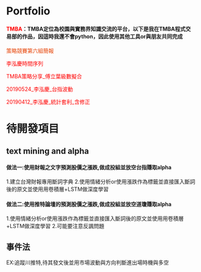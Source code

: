 # Portfolio

  #### <a href="https://www.tmba.tw/" target="_blank" style="text-decoration:none;color:red;">TMBA</a>：TMBA定位為校園與實務界知識交流的平台，以下是我在TMBA程式交易部的作品，因這時我還不會python，因此使用其他工具or與朋友共同完成
   
   <a href="https://drive.google.com/open?id=1jHyfOMLcBRw6MWzvHZn-zvuh-AyJzh39" target="_blank" style="text-decoration:none;color:	#E63F00;">策略競賽第六組簡報</a>

   <a href="https://drive.google.com/open?id=14XU8E-MsJ93pr24cfutGfdoTiGINTR9h" target="_blank" style="text-decoration:none;color:red;">李泓慶時間序列 </a>

   <a href="https://drive.google.com/open?id=1FQb11N2mc5fcv22S5EjN8sagThqREqw_" target="_blank" style="text-decoration:none;color:red;">TMBA策略分享_傅立葉級數擬合</a>

   <a href="https://drive.google.com/open?id=1YKebGRCFLVSo_2Nklz-yzrPT3jl7dt6y" target="_blank" style="text-decoration:none;color:red;">20190524_李泓慶_台指波動</a>
   
   <a href="https://drive.google.com/open?id=1hplySuZfK8f8QM4asBvdkzR0gZNtZQMp" target="_blank" style="text-decoration:none;color:red;">20190412_李泓慶_統計套利_含修正</a>
  
# 待開發項目
## text mining and alpha
#### 做法一:使用財報之文字預測股價之漲跌,做成投組並放空台指賺取alpha
1.建立台灣財報專用斷詞字典
2.使用情緒分析or使用漲跌作為標籤並直接匯入斷詞後的原文並使用用卷積層+LSTM做深度學習
#### 做法二:使用推特論壇的預測股價之漲跌,做成投組並放空道瓊賺取alpha
1.使用情緒分析or使用漲跌作為標籤並直接匯入斷詞後的原文並使用用卷積層+LSTM做深度學習
2.可能要注意反諷問題
## 事件法
EX:追蹤川推特,待其發文後並用市場波動與方向判斷進出場時機與多空
